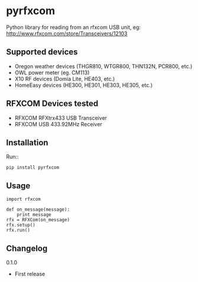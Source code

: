 pyrfxcom
========

Python library for reading from an rfxcom USB unit, eg:
http://www.rfxcom.com/store/Transceivers/12103

Supported devices
-----------------
- Oregon weather devices (THGR810, WTGR800, THN132N, PCR800, etc.)
- OWL power meter (eg. CM113)
- X10 RF devices (Domia Lite, HE403, etc.)
- HomeEasy devices (HE300, HE301, HE303, HE305, etc.)

RFXCOM Devices tested
---------------------
- RFXCOM RFXtrx433 USB Transceiver
- RFXCOM USB 433.92MHz Receiver

Installation
------------
Run::

    pip install pyrfxcom

Usage
-----

    import rfxcom

    def on_message(message):
        print message
    rfx = RFXCom(on_message)
    rfx.setup()
    rfx.run()
    

Changelog
---------
0.1.0

- First release
